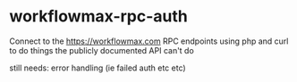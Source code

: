 # workflowmax-rpc-auth
Connect to the https://workflowmax.com RPC endpoints using php and curl to do things the publicly documented API can't do

still needs:
error handling (ie failed auth etc etc)